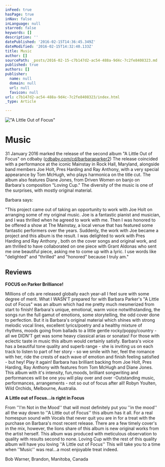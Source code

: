 ```yaml
---
inFeed: true
hasPage: true
inNav: false
inLanguage: null
starred: false
keywords: []
description: ''
datePublished: '2016-02-15T14:36:45.349Z'
dateModified: '2016-02-15T14:32:40.133Z'
title: Music
author: []
sourcePath: _posts/2016-02-15-c7b147d2-ac54-488a-9d4c-7c2fe8408323.md
published: true
authors: []
publisher:
  name: null
  domain: null
  url: null
  favicon: null
url: c7b147d2-ac54-488a-9d4c-7c2fe8408323/index.html
_type: Article

---
```

!["A Little Out of Focus"](https://the-grid-user-content.s3-us-west-2.amazonaws.com/64b70dae-669c-4f45-81a1-c23df1c00c8b.jpg)

# Music

31
January 2016 marked the release of the second album "A Little Out
of Focus" on cdbaby ([cdbaby.com/cd/barbaraparker2][0]) The release
coincided with a performance at the iconic Mainstay in Rock Hall,
Maryland, alongside band members Joe Holt, Pres Harding and Ray
Anthony, with a very special appearance by Tom McHugh, who plays
harmonica on the title cut. The album also features Diane Jones,
from Driven Women on banjo on Barbara's composition "Loving Cup."
The diversity of the music is one of the surprises, with mostly
original material.

Barbara
says:

"This
project came out of taking an opportunity to work with Joe Holt on
arranging some of my original music. Joe is a fantastic pianist and
musician, and I was thrilled when he agreed to work with me. Then I
was honored to be offered a show at The Mainstay, a local venue that
has featured some fantastic performers over the years. Suddenly, the
work with Joe became a project and this album is the result. I was delighted
to work with Pres Harding and Ray Anthony , both on the cover songs
and original work, and am thrilled to have collaborated on one piece
with Grant Aldonas who sent me one beautiful piece, asking me to come
up with a lyric. I use words like "delighted" and
"thrilled" and "honored" because I truly am."

## Reviews

**FOCUS on Parker Brilliance!**

Millions of cds are released globally each year-all I feel sure with some degree of merit. What I WASN'T prepared for with Barbara Parker's  "A Little out of Focus" was an album which had me pretty much mesmerized from start to finish! Barbara's unique, emotional, warm voice notwithstanding, the songs run the full gamut of emotions, some storytelling, the odd cover done to perfection. But it is Barbara's original material which shines with strong melodic vocal lines, excellent lyrics/poetry and a healthy mixture of rhythms, moods going from ballads to a little gentle rocky/poppy/country - all we DIDN'T get was some heavy classical arias or sonatas!
For those with eclectic taste in music this album would certainly satisfy. Barbara's voice has a beautiful tone quality and superb range - she is inviting us on each track to listen to part of her story - so we smile with her, feel the romance with her, ride the crests of each wave of emotion and finish feeling satisfied - but hey! Play it again! Barbara has brilliant backing from Joe Holt, Pres Harding, Ray Anthony with features from Tom McHugh and Diane Jones. This album with it's intensity, fun,moods, brilliant songwriting and performances will be one you will play over and over -Outstanding music, performances, arrangements - not so out of focus after all! 
Robyn Youlten, Wild Orchids, Melbourne, Australia.
 

**A Little out of Focus...is right in Focus**

From ''I'm Not in the Mood'' that will most definitely put you ''in the mood'' all the way down to ''A Little out of Focus'' this album has it all.  For a real homespun sound with Vocals that never quit you are in for a treat with the purchase on Barbara's most recent release. There are a few timely cover's in the mix, however, the lions share of this album is new original works from the artist herself. This album was produced with meticulous observation to quality with results second to none. Loving Cup with the rest of this quality album will have you loving ''A Little out of Focus'' This will take you to a time when ''Music'' was real...a most enjoyable treat indeed.

Bob Warner, Brandon, Manitoba, Canada

[0]: null